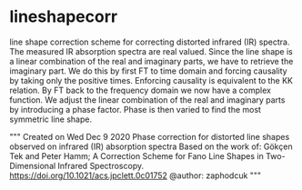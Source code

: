 # lineshapecorr
line shape correction scheme for correcting distorted infrared (IR) spectra. The measured IR absorption spectra are real valued. Since the line shape is a linear combination of the real and imaginary parts, we have to retrieve the imaginary part. We do this by first FT to time domain and forcing causality by taking only the positive times. Enforcing causality is equivalent to the KK relation. By FT back to the frequency domain we now have a complex function. We adjust the linear combination of the real and imaginary parts by introducing a phase factor. Phase is then varied to find the most symmetric line shape. 

"""
Created on Wed Dec 9 2020
Phase correction for distorted line shapes observed on infrared (IR) absorption spectra
Based on the work of: 
Gökçen Tek and Peter Hamm; A Correction Scheme for Fano Line Shapes in Two-Dimensional Infrared Spectroscopy.
https://doi.org/10.1021/acs.jpclett.0c01752
@author: zaphodcuk
"""


